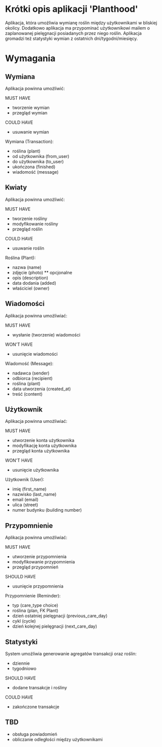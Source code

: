 # Krótki opis aplikacji 'Planthood'

Aplikacja, która umożliwia wymianę roślin między użytkownikami w bliskiej
okolicy. Dodatkowo aplikacja ma przypominać użytkownikowi mailem o zaplanowanej
pielęgnacji posiadanych przez niego roślin. Aplikacja gromadzi też statystyki
wymian z ostatnich dni/tygodni/miesięcy.

# Wymagania

## Wymiana

Aplikacja powinna umożliwić:

MUST HAVE

* tworzenie wymian
* przegląd wymian

COULD HAVE

* usuwanie wymian

Wymiana (Transaction):

* roślina (plant)
* od użytkownika (from_user)
* do użytkownika (to_user)
* ukończona (finished)
* wiadomość (message)

## Kwiaty

Aplikacja powinna umożliwić:

MUST HAVE

* tworzenie rośliny
* modyfikowanie rośliny
* przegląd roślin

COULD HAVE

* usuwanie roślin

Roślina (Plant):

* nazwa (name)
* zdjęcie (photo) ** opcjonalne
* opis (description)
* data dodania (added)
* właściciel (owner)

## Wiadomości

Aplikacja powinna umożliwiać:

MUST HAVE

* wysłanie (tworzenie) wiadomości

WON'T HAVE

* usunięcie wiadomości

Wiadomość (Message):

* nadawca (sender)
* odbiorca (recipient)
* roślina (plant)
* data utworzenia (created_at)
* treść (content)


## Użytkownik

Aplikacja powinna umożliwiać:

MUST HAVE

* utworzenie konta użytkownika
* modyfikację konta użytkownika
* przegląd konta użytkownika

WON'T HAVE

* usunięcie użytkownika

Użytkownik (User):

* imię (first_name)
* nazwisko (last_name)
* email (email)
* ulica (street)
* numer budynku (building number)


## Przypomnienie

Aplikacja powinna umożliwiać:

MUST HAVE

* utworzenie przypomnienia
* modyfikowanie przypomnienia
* przegląd przypomnień

SHOULD HAVE

* usunięcie przypomnienia

Przypomnienie (Reminder):

* typ (care_type choice)
* roślina (plan, FK Plant)
* dzień ostatniej pielęgnacji (previous_care_day)
* cykl (cycle)
* dzień kolejnej pielęgnacji (next_care_day)

## Statystyki

System umożliwia generowanie agregatów transakcji oraz roślin:

* dziennie
* tygodniowo

SHOULD HAVE

* dodane transakcje i rośliny

COULD HAVE

* zakończone transakcje

## TBD

* obsługa powiadomień
* obliczanie odległości między użytkownikami
